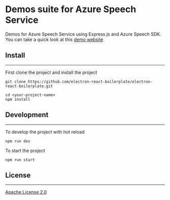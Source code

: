 # Demos suite for Azure Speech Service
Demos for Azure Speech Service using Express.js and Azure Speech SDK. You can take a quick look at this [demo website](https://speech-suite.azurewebsites.net)

## Install
---

First clone the project and install the project
```
git clone https://github.com/electron-react-boilerplate/electron-react-boilerplate.git  

cd <your-project-name>
npm install
```

## Development
---

To develop the project with hot reload
```
npm run dev
```

To start the project
```
npm run start
```

## License
---
[Apache License 2.0](LICENSE)